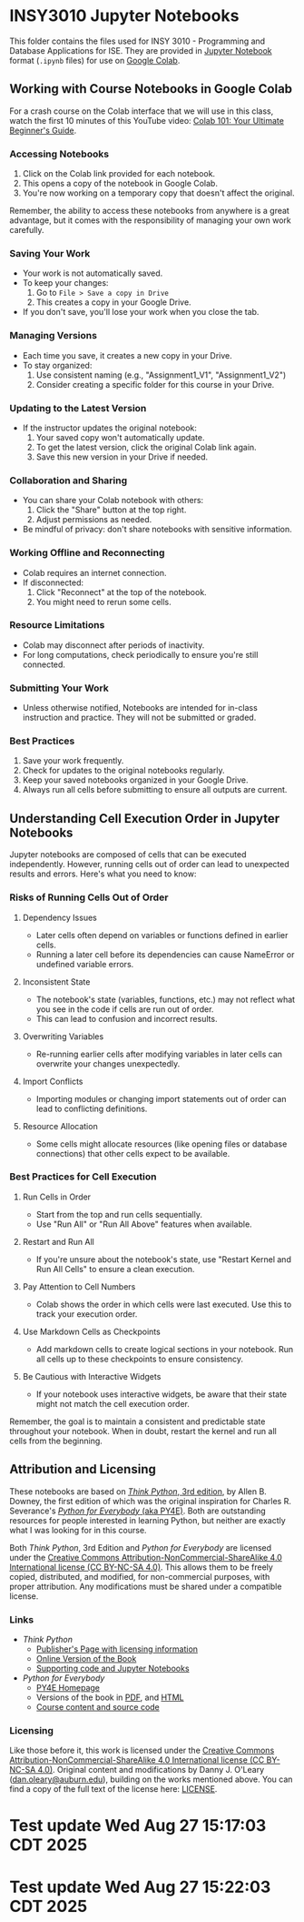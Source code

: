 # INSY3010 Jupyter Notebooks

This folder contains the files used for INSY 3010 - Programming and Database Applications for ISE. They are provided in [Jupyter Notebook](https://docs.jupyter.org/en/latest/) format (`.ipynb` files) for use on [Google Colab](https://colab.google/).

## Working with Course Notebooks in Google Colab

For a crash course on the Colab interface that we will use in this class, watch the first 10 minutes of this YouTube video: [Colab 101: Your Ultimate Beginner's Guide](https://youtu.be/Ii6gs9zADEA?si=3t0t0Vv69m3MH3K-).

### Accessing Notebooks

1. Click on the Colab link provided for each notebook.
2. This opens a copy of the notebook in Google Colab.
3. You're now working on a temporary copy that doesn't affect the original.

Remember, the ability to access these notebooks from anywhere is a great advantage, but it comes with the responsibility of managing your own work carefully.

### Saving Your Work

- Your work is not automatically saved.
- To keep your changes:
  1. Go to `File > Save a copy in Drive`
  2. This creates a copy in your Google Drive.
- If you don't save, you'll lose your work when you close the tab.

### Managing Versions

- Each time you save, it creates a new copy in your Drive.
- To stay organized:
  1. Use consistent naming (e.g., "Assignment1_V1", "Assignment1_V2")
  2. Consider creating a specific folder for this course in your Drive.

### Updating to the Latest Version

- If the instructor updates the original notebook:
  1. Your saved copy won't automatically update.
  2. To get the latest version, click the original Colab link again.
  3. Save this new version in your Drive if needed.

### Collaboration and Sharing

- You can share your Colab notebook with others:
  1. Click the "Share" button at the top right.
  2. Adjust permissions as needed.
- Be mindful of privacy: don't share notebooks with sensitive information.

### Working Offline and Reconnecting

- Colab requires an internet connection.
- If disconnected:
  1. Click "Reconnect" at the top of the notebook.
  2. You might need to rerun some cells.

### Resource Limitations

- Colab may disconnect after periods of inactivity.
- For long computations, check periodically to ensure you're still connected.

### Submitting Your Work

- Unless otherwise notified, Notebooks are intended for in-class instruction and practice. They will not be submitted or graded.

### Best Practices

1. Save your work frequently.
2. Check for updates to the original notebooks regularly.
3. Keep your saved notebooks organized in your Google Drive.
4. Always run all cells before submitting to ensure all outputs are current.

## Understanding Cell Execution Order in Jupyter Notebooks

Jupyter notebooks are composed of cells that can be executed independently. However, running cells out of order can lead to unexpected results and errors. Here's what you need to know:

### Risks of Running Cells Out of Order

1. Dependency Issues 
    - Later cells often depend on variables or functions defined in earlier cells.
    - Running a later cell before its dependencies can cause NameError or undefined variable errors.

2. Inconsistent State 
    - The notebook's state (variables, functions, etc.) may not reflect what you see in the code if cells are run out of order.
    - This can lead to confusion and incorrect results.

3. Overwriting Variables 
    - Re-running earlier cells after modifying variables in later cells can overwrite your changes unexpectedly.

4. Import Conflicts 
    - Importing modules or changing import statements out of order can lead to conflicting definitions.

5. Resource Allocation 
    - Some cells might allocate resources (like opening files or database connections) that other cells expect to be available.

### Best Practices for Cell Execution

1. Run Cells in Order 
    - Start from the top and run cells sequentially.
    - Use "Run All" or "Run All Above" features when available.

2. Restart and Run All 
    - If you're unsure about the notebook's state, use "Restart Kernel and Run All Cells" to ensure a clean execution.

3. Pay Attention to Cell Numbers 
    - Colab shows the order in which cells were last executed. Use this to track your execution order.

4. Use Markdown Cells as Checkpoints 
    - Add markdown cells to create logical sections in your notebook. Run all cells up to these checkpoints to ensure consistency.

5. Be Cautious with Interactive Widgets 
    - If your notebook uses interactive widgets, be aware that their state might not match the cell execution order.

Remember, the goal is to maintain a consistent and predictable state throughout your notebook. When in doubt, restart the kernel and run all cells from the beginning.

## Attribution and Licensing

These notebooks are based on [*Think Python*, 3rd edition](https://greenteapress.com/wp/think-python-3rd-edition), by Allen B. Downey, the first edition of which was the original inspiration for Charles R. Severance's [*Python for Everybody* (aka PY4E)](https://py4e.com). Both are outstanding resources for people interested in learning Python, but neither are exactly what I was looking for in this course.

Both *Think Python*, 3rd Edition and *Python for Everybody* are licensed under the [Creative Commons Attribution-NonCommercial-ShareAlike 4.0 International license (CC BY-NC-SA 4.0)](https://creativecommons.org/licenses/by-nc-sa/4.0/). This allows them to be freely copied, distributed, and modified, for non-commercial purposes, with proper attribution. Any modifications must be shared under a compatible license.

### Links

- *Think Python*
    - [Publisher's Page with licensing information](https://greenteapress.com/wp/think-python-3rd-edition/)
    - [Online Version of the Book](https://allendowney.github.io/ThinkPython/)
    - [Supporting code and Jupyter Notebooks](https://github.com/AllenDowney/ThinkPython/tree/v3)
- *Python for Everybody*
    - [PY4E Homepage](https://py4e.com)
    - Versions of the book in [PDF](http://do1.dr-chuck.com/pythonlearn/EN_us/pythonlearn.pdf), and [HTML](https://www.py4e.com/html3)
    - [Course content and source code](https://github.com/csev/py4e)

### Licensing

Like those before it, this work is licensed under the [Creative Commons Attribution-NonCommercial-ShareAlike 4.0 International license (CC BY-NC-SA 4.0)](https://creativecommons.org/licenses/by-nc-sa/4.0/). Original content and modifications by Danny J. O'Leary ([dan.oleary@auburn.edu](mailto:djo0008@auburn.edu)), building on the works mentioned above. You can find a copy of the full text of the license here: [LICENSE](LICENSE).

# Test update Wed Aug 27 15:17:03 CDT 2025
# Test update Wed Aug 27 15:22:03 CDT 2025
